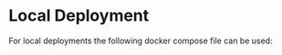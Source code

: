 # Local Deployment

For local deployments the following docker compose file can be used:

[](../example/docker-compose.yml ':include :type=code')
